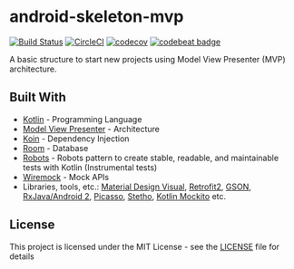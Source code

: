 # android-skeleton-mvp

[![Build Status](https://travis-ci.org/brunogabriel/android-skeleton-mvp.svg?branch=master)](https://travis-ci.org/brunogabriel/android-skeleton-mvp) [![CircleCI](https://circleci.com/gh/brunogabriel/android-skeleton-mvp.svg?style=svg)](https://circleci.com/gh/brunogabriel/android-skeleton-mvp) [![codecov](https://codecov.io/gh/brunogabriel/android-skeleton-mvp/branch/master/graph/badge.svg)](https://codecov.io/gh/brunogabriel/android-skeleton-mvp) [![codebeat badge](https://codebeat.co/badges/33f497b6-65b8-43d0-8a4f-a6604fe3253a)](https://codebeat.co/projects/github-com-brunogabriel-android-skeleton-mvp-master)

A basic structure to start new projects using Model View Presenter (MVP) architecture.

## Built With

* [Kotlin](https://kotlinlang.org/) - Programming Language
* [Model View Presenter](https://en.wikipedia.org/wiki/Model%E2%80%93view%E2%80%93presenter) - Architecture
* [Koin](https://github.com/InsertKoinIO/koin) - Dependency Injection
* [Room](https://developer.android.com/training/data-storage/room) - Database
* [Robots](https://jakewharton.com/testing-robots/) - Robots pattern to create stable, readable, and maintainable tests with Kotlin (Instrumental tests)
* [Wiremock](http://wiremock.org/) - Mock APIs
* Libraries, tools, etc.: [Material Design Visual](https://material.io/design/), [Retrofit2](https://square.github.io/retrofit/), [GSON](https://github.com/google/gson), [RxJava/Android 2](https://github.com/ReactiveX/RxJava), [Picasso](https://square.github.io/picasso/), [Stetho](http://facebook.github.io/stetho/), [Kotlin Mockito](https://github.com/nhaarman/mockito-kotlin) etc.

## License

This project is licensed under the MIT License - see the [LICENSE](LICENSE) file for details

